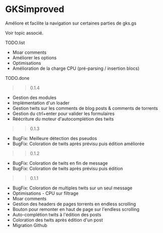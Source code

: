 GKSimproved
===========

Améliore et facilite la navigation sur certaines parties de gks.gs

Voir topic associé.

TODO.list
- Moar comments
- Améliorer les options
- Optimisations
- Amélioration de la charge CPU (pré-parsing / insertion blocs)

TODO.done
>> 0.1.4
- Gestion des modules
- Implémentation d'un loader
- Gestion twits sur les comments de blog posts & comments de torrents
- Gestion du ctrl+enter pour valider les formulaires
- Réécriture du moteur d'autocomplétion des twits
>> 0.1.3
- BugFix: Meilleure détection des pseudos
- BugFix: Coloration de twits après prévisu puis édition améliorée
>> 0.1.2
- BugFix: Coloration de twits en fin de message
- BugFix: Coloration de twits après prévisu puis édition
>> 0.1.1
- BugFix: Coloration de multiples twits sur un seul message
- Optimisations - CPU sur filtrage
- Moar comments
- Gestion des headers de pages torrents en endless scrolling
- Bouton pour remonter en haut de page sur l'endless scrolling
- Auto-complétion twits à l'édition des posts
- Coloration des twits après édition d'un post
- Migration Github
